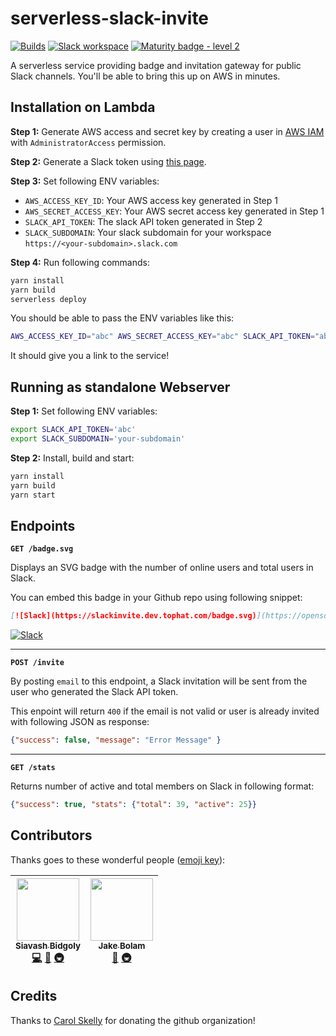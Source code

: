 # serverless-slack-invite

[![Builds](https://img.shields.io/circleci/project/github/tophat/serverless-slack-invite.svg)](https://circleci.com/gh/tophat/serverless-slack-invite)
[![Slack workspace](https://slackinvite.dev.tophat.com/badge.svg)](https://opensource.tophat.com/slack)
[![Maturity badge - level 2](https://img.shields.io/badge/Maturity-Level%202%20--%20First%20Release-yellowgreen.svg)](https://github.com/tophat/getting-started/blob/master/scorecard.md)

A serverless service providing badge and invitation gateway for public Slack channels. You'll be able to bring this up on AWS in minutes.

## Installation on Lambda

**Step 1:** Generate AWS access and secret key by creating a user in [AWS IAM](https://console.aws.amazon.com/iam/home) with `AdministratorAccess` permission.

**Step 2:** Generate a Slack token using [this page](https://api.slack.com/custom-integrations/legacy-tokens).

**Step 3:** Set following ENV variables:

- `AWS_ACCESS_KEY_ID`: Your AWS access key generated in Step 1
- `AWS_SECRET_ACCESS_KEY`: Your AWS secret access key generated in Step 1
- `SLACK_API_TOKEN`: The slack API token generated in Step 2
- `SLACK_SUBDOMAIN`: Your slack subdomain for your workspace `https://<your-subdomain>.slack.com`

**Step 4:** Run following commands:

```sh
yarn install
yarn build
serverless deploy
```

You should be able to pass the ENV variables like this:

```sh
AWS_ACCESS_KEY_ID="abc" AWS_SECRET_ACCESS_KEY="abc" SLACK_API_TOKEN="abc" SLACK_SUBDOMAIN="your-subdomain" serverless deploy
```

It should give you a link to the service!

## Running as standalone Webserver

**Step 1:** Set following ENV variables:

```sh
export SLACK_API_TOKEN='abc'
export SLACK_SUBDOMAIN='your-subdomain'
```

**Step 2:** Install, build and start:

```sh
yarn install
yarn build
yarn start
```

## Endpoints

**`GET /badge.svg`**

Displays an SVG badge with the number of online users and total users in Slack.

You can embed this badge in your Github repo using following snippet:

```md
[![Slack](https://slackinvite.dev.tophat.com/badge.svg)](https://opensource.tophat.com/#join-slack)
```

[![Slack](https://slackinvite.dev.tophat.com/badge.svg)](https://opensource.tophat.com/#join-slack)

----

**`POST /invite`**

By posting `email` to this endpoint, a Slack invitation will be sent from the user who generated the Slack API token.

This enpoint will return `400` if the email is not valid or user is already invited with following JSON as response:

```json
{"success": false, "message": "Error Message" }
```

----

**`GET /stats`**

Returns number of active and total members on Slack in following format:

```json
{"success": true, "stats": {"total": 39, "active": 25}}
```

## Contributors

Thanks goes to these wonderful people ([emoji key](https://github.com/kentcdodds/all-contributors#emoji-key)):

<!-- ALL-CONTRIBUTORS-LIST:START - Do not remove or modify this section -->
<!-- prettier-ignore -->
| [<img src="https://avatars2.githubusercontent.com/u/445636?s=460&v=4" width="100px;"/><br /><sub><b>Siavash Bidgoly</b></sub>](http://github.com/syavash)<br />[💻](https://github.com/tophat/serverless-slack-invite/commits?author=syavash "Code") [📖](https://github.com/tophat/serverless-slack-invite/commits?author=syavash "Documentation") [🚇](#infra-syavash "Infrastructure (Hosting, Build-Tools, etc)") | [<img src="https://avatars2.githubusercontent.com/u/3534236?v=4" width="100px;"/><br /><sub><b>Jake Bolam</b></sub>](https://jakebolam.com)<br />[📖](https://github.com/tophat/serverless-slack-invite/commits?author=jakebolam "Documentation") [🚇](#infra-jakebolam "Infrastructure (Hosting, Build-Tools, etc)") |
| :---: | :---: |
<!-- ALL-CONTRIBUTORS-LIST:END -->

## Credits

Thanks to [Carol Skelly](https://github.com/iatek) for donating the github organization!
